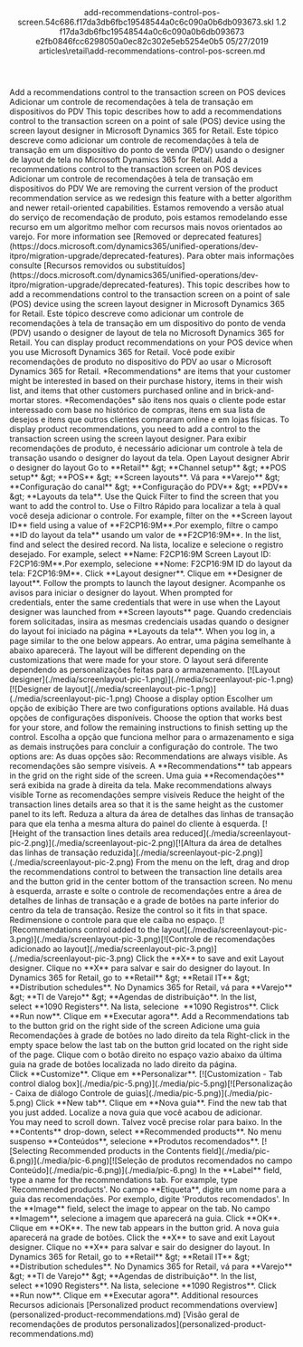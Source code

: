 <?xml version="1.0" encoding="UTF-8"?>
<xliff xmlns:logoport="urn:logoport:xliffeditor:xliff-extras:1.0" xmlns:tilt="urn:logoport:xliffeditor:tilt-non-translatables:1.0" xmlns:xsi="http://www.w3.org/2001/XMLSchema-instance" xmlns="urn:oasis:names:tc:xliff:document:1.2" xmlns:xliffext="urn:microsoft:content:schema:xliffextensions" version="1.2" xsi:schemaLocation="urn:oasis:names:tc:xliff:document:1.2 xliff-core-1.2-transitional.xsd">
  <file datatype="xml" source-language="en-US" original="add-recommendations-control-pos-screen.md" target-language="pt-BR">
    <header>
      <tool tool-company="Microsoft" tool-version="1.0-7889195" tool-name="mdxliff" tool-id="mdxliff"/>
      <xliffext:skl_file_name>add-recommendations-control-pos-screen.54c686.f17da3db6fbc19548544a0c6c090a0b6db093673.skl</xliffext:skl_file_name>
      <xliffext:version>1.2</xliffext:version>
      <xliffext:ms.openlocfilehash>f17da3db6fbc19548544a0c6c090a0b6db093673</xliffext:ms.openlocfilehash>
      <xliffext:ms.sourcegitcommit>e2fb0846fcc6298050a0ec82c302e5eb5254e0b5</xliffext:ms.sourcegitcommit>
      <xliffext:ms.lasthandoff>05/27/2019</xliffext:ms.lasthandoff>
      <xliffext:ms.openlocfilepath>articles\retail\add-recommendations-control-pos-screen.md</xliffext:ms.openlocfilepath>
    </header>
    <body>
      <group extype="content" id="content">
        <trans-unit xml:space="preserve" translate="yes" id="101" restype="x-metadata">
          <source>Add a recommendations control to the transaction screen on POS devices</source>
        <target logoport:matchpercent="101" state="translated" state-qualifier="leveraged-tm">Adicionar um controle de recomendações à tela de transação em dispositivos do PDV</target></trans-unit>
        <trans-unit xml:space="preserve" translate="yes" id="102" restype="x-metadata">
          <source>This topic describes how to add a recommendations control to the transaction screen on a point of sale (POS) device using the screen layout designer in Microsoft Dynamics 365 for Retail.</source>
        <target logoport:matchpercent="101" state="translated" state-qualifier="leveraged-tm">Este tópico descreve como adicionar um controle de recomendações à tela de transação em um dispositivo do ponto de venda (PDV) usando o designer de layout de tela no Microsoft Dynamics 365 for Retail.</target></trans-unit>
        <trans-unit xml:space="preserve" translate="yes" id="103">
          <source>Add a recommendations control to the transaction screen on POS devices</source>
        <target logoport:matchpercent="101" state="translated" state-qualifier="leveraged-tm">Adicionar um controle de recomendações à tela de transação em dispositivos do PDV</target></trans-unit>
        <trans-unit xml:space="preserve" translate="yes" id="104">
          <source>We are removing the current version of the product recommendation service as we redesign this feature with a better algorithm and newer retail-oriented capabilities.</source>
        <target logoport:matchpercent="101" state="translated" state-qualifier="leveraged-tm">Estamos removendo a versão atual do serviço de recomendação de produto, pois estamos remodelando esse recurso em um algoritmo melhor com recursos mais novos orientados ao varejo.</target></trans-unit>
        <trans-unit xml:space="preserve" translate="yes" id="105">
          <source>For more information see <bpt id="p1">[</bpt>Removed or deprecated features<ept id="p1">](https://docs.microsoft.com/dynamics365/unified-operations/dev-itpro/migration-upgrade/deprecated-features)</ept>.</source>
        <target logoport:matchpercent="101" state="translated" state-qualifier="leveraged-tm">Para obter mais informações consulte <bpt id="p1">[</bpt>Recursos removidos ou substituídos<ept id="p1">](https://docs.microsoft.com/dynamics365/unified-operations/dev-itpro/migration-upgrade/deprecated-features)</ept>.</target></trans-unit>
        <trans-unit xml:space="preserve" translate="yes" id="106">
          <source>This topic describes how to add a recommendations control to the transaction screen on a point of sale (POS) device using the screen layout designer in Microsoft Dynamics 365 for Retail.</source>
        <target logoport:matchpercent="101" state="translated" state-qualifier="leveraged-tm">Este tópico descreve como adicionar um controle de recomendações à tela de transação em um dispositivo do ponto de venda (PDV) usando o designer de layout de tela no Microsoft Dynamics 365 for Retail.</target></trans-unit>
        <trans-unit xml:space="preserve" translate="yes" id="107">
          <source>You can display product recommendations on your POS device when you use Microsoft Dynamics 365 for Retail.</source>
        <target logoport:matchpercent="101" state="translated" state-qualifier="leveraged-tm">Você pode exibir recomendações de produto no dispositivo do PDV ao usar o Microsoft Dynamics 365 for Retail.</target></trans-unit>
        <trans-unit xml:space="preserve" translate="yes" id="108">
          <source><bpt id="p1">*</bpt>Recommendations<ept id="p1">*</ept> are items that your customer might be interested in based on their purchase history, items in their wish list, and items that other customers purchased online and in brick-and-mortar stores.</source>
        <target logoport:matchpercent="101" state="translated" state-qualifier="leveraged-tm"><bpt id="p1">*</bpt>Recomendações<ept id="p1">*</ept> são itens nos quais o cliente pode estar interessado com base no histórico de compras, itens em sua lista de desejos e itens que outros clientes compraram online e em lojas físicas.</target></trans-unit>
        <trans-unit xml:space="preserve" translate="yes" id="109">
          <source>To display product recommendations, you need to add a control to the transaction screen using the screen layout designer.</source>
        <target logoport:matchpercent="101" state="translated" state-qualifier="leveraged-tm">Para exibir recomendações de produto, é necessário adicionar um controle à tela de transação usando o designer do layout da tela.</target></trans-unit>
        <trans-unit xml:space="preserve" translate="yes" id="110">
          <source>Open Layout designer</source>
        <target logoport:matchpercent="101" state="translated" state-qualifier="leveraged-tm">Abrir o designer do layout</target></trans-unit>
        <trans-unit xml:space="preserve" translate="yes" id="111">
          <source>Go to <bpt id="p1">**</bpt>Retail<ept id="p1">**</ept> <ph id="ph1">&amp;gt;</ph> <bpt id="p2">**</bpt>Channel setup<ept id="p2">**</ept> <ph id="ph2">&amp;gt;</ph> <bpt id="p3">**</bpt>POS setup<ept id="p3">**</ept> <ph id="ph3">&amp;gt;</ph> <bpt id="p4">**</bpt>POS<ept id="p4">**</ept> <ph id="ph4">&amp;gt;</ph> <bpt id="p5">**</bpt>Screen layouts<ept id="p5">**</ept>.</source>
        <target logoport:matchpercent="101" state="translated" state-qualifier="leveraged-tm">Vá para <bpt id="p1">**</bpt>Varejo<ept id="p1">**</ept> <ph id="ph1">&amp;gt;</ph> <bpt id="p2">**</bpt>Configuração do canal<ept id="p2">**</ept> <ph id="ph2">&amp;gt;</ph> <bpt id="p3">**</bpt>Configuração do PDV<ept id="p3">**</ept> <ph id="ph3">&amp;gt;</ph> <bpt id="p4">**</bpt>PDV<ept id="p4">**</ept> <ph id="ph4">&amp;gt;</ph> <bpt id="p5">**</bpt>Layouts da tela<ept id="p5">**</ept>.</target></trans-unit>
        <trans-unit xml:space="preserve" translate="yes" id="112">
          <source>Use the Quick Filter to find the screen that you want to add the control to.</source>
        <target logoport:matchpercent="101" state="translated" state-qualifier="leveraged-tm">Use o Filtro Rápido para localizar a tela à qual você deseja adicionar o controle.</target></trans-unit>
        <trans-unit xml:space="preserve" translate="yes" id="113">
          <source>For example, filter on the <bpt id="p1">**</bpt>Screen layout ID<ept id="p1">**</ept> field using a value of <bpt id="p2">**</bpt>F2CP16:9M<ept id="p2">**</ept>.</source><target logoport:matchpercent="101" state="translated" state-qualifier="id-match">Por exemplo, filtre o campo <bpt id="p1">**</bpt>ID do layout da tela<ept id="p1">**</ept> usando um valor de <bpt id="p2">**</bpt>F2CP16:9M<ept id="p2">**</ept>.</target>
        </trans-unit>
        <trans-unit xml:space="preserve" translate="yes" id="114">
          <source>In the list, find and select the desired record.</source>
        <target logoport:matchpercent="100" state="translated" state-qualifier="leveraged-tm">Na lista, localize e selecione o registro desejado.</target></trans-unit>
        <trans-unit xml:space="preserve" translate="yes" id="115">
          <source>For example, select <bpt id="p1">**</bpt>Name: F2CP16:9M Screen Layout ID: F2CP16:9M<ept id="p1">**</ept>.</source><target logoport:matchpercent="98" state="translated" state-qualifier="fuzzy-match">Por exemplo, selecione <bpt id="p1">**</bpt>Nome: F2CP16:9M ID do layout da tela: F2CP16:9M<ept id="p1">**</ept>.</target>
        </trans-unit>
        <trans-unit xml:space="preserve" translate="yes" id="116">
          <source>Click <bpt id="p1">**</bpt>Layout designer<ept id="p1">**</ept>.</source>
        <target logoport:matchpercent="100" state="translated" state-qualifier="leveraged-tm">Clique em <bpt id="p1">**</bpt>Designer de layout<ept id="p1">**</ept>.</target></trans-unit>
        <trans-unit xml:space="preserve" translate="yes" id="117">
          <source>Follow the prompts to launch the layout designer.</source>
        <target logoport:matchpercent="100" state="translated" state-qualifier="leveraged-tm">Acompanhe os avisos para iniciar o designer do layout.</target></trans-unit>
        <trans-unit xml:space="preserve" translate="yes" id="118">
          <source>When prompted for credentials, enter the same credentials that were in use when the Layout designer was launched from <bpt id="p1">**</bpt>Screen layouts<ept id="p1">**</ept> page.</source>
        <target logoport:matchpercent="101" state="translated" state-qualifier="leveraged-tm">Quando credenciais forem solicitadas, insira as mesmas credenciais usadas quando o designer do layout foi iniciado na página <bpt id="p1">**</bpt>Layouts da tela<ept id="p1">**</ept>.</target></trans-unit>
        <trans-unit xml:space="preserve" translate="yes" id="119">
          <source>When you log in, a page similar to the one below appears.</source>
        <target logoport:matchpercent="101" state="translated" state-qualifier="leveraged-tm">Ao entrar, uma página semelhante à abaixo aparecerá.</target></trans-unit>
        <trans-unit xml:space="preserve" translate="yes" id="120">
          <source>The layout will be different depending on the customizations that were made for your store.</source>
        <target logoport:matchpercent="100" state="translated" state-qualifier="leveraged-tm">O layout será diferente dependendo as personalizações feitas para o armazenamento.</target></trans-unit>
        <trans-unit xml:space="preserve" translate="yes" id="121">
          <source><bpt id="p1">[</bpt><ph id="ph1">![</ph>Layout designer<ept id="p1">](./media/screenlayout-pic-1.png)](./media/screenlayout-pic-1.png)</ept></source>
        <target logoport:matchpercent="100" state="translated" state-qualifier="leveraged-tm"><bpt id="p1">[</bpt><ph id="ph1">![</ph>Designer de layout<ept id="p1">](./media/screenlayout-pic-1.png)](./media/screenlayout-pic-1.png)</ept></target></trans-unit>
        <trans-unit xml:space="preserve" translate="yes" id="122">
          <source>Choose a display option</source>
        <target logoport:matchpercent="100" state="translated" state-qualifier="leveraged-tm">Escolher um opção de exibição</target></trans-unit>
        <trans-unit xml:space="preserve" translate="yes" id="123">
          <source>There are two configurations options available.</source>
        <target logoport:matchpercent="100" state="translated" state-qualifier="leveraged-tm">Há duas opções de configurações disponíveis.</target></trans-unit>
        <trans-unit xml:space="preserve" translate="yes" id="124">
          <source>Choose the option that works best for your store, and follow the remaining instructions to finish setting up the control.</source>
        <target logoport:matchpercent="101" state="translated" state-qualifier="leveraged-tm">Escolha a opção que funciona melhor para o armazenamento e siga as demais instruções para concluir a configuração do controle.</target></trans-unit>
        <trans-unit xml:space="preserve" translate="yes" id="125">
          <source>The two options are:</source>
        <target logoport:matchpercent="101" state="translated" state-qualifier="leveraged-tm">As duas opções são:</target></trans-unit>
        <trans-unit xml:space="preserve" translate="yes" id="126">
          <source>Recommendations are always visible.</source>
        <target logoport:matchpercent="101" state="translated" state-qualifier="leveraged-tm">As recomendações são sempre visíveis.</target></trans-unit>
        <trans-unit xml:space="preserve" translate="yes" id="127">
          <source>A <bpt id="p1">**</bpt>Recommendations<ept id="p1">**</ept> tab appears in the grid on the right side of the screen.</source>
        <target logoport:matchpercent="101" state="translated" state-qualifier="leveraged-tm">Uma guia <bpt id="p1">**</bpt>Recomendações<ept id="p1">**</ept> será exibida na grade à direita da tela.</target></trans-unit>
        <trans-unit xml:space="preserve" translate="yes" id="128">
          <source>Make recommendations always visible</source>
        <target logoport:matchpercent="101" state="translated" state-qualifier="leveraged-tm">Torne as recomendações sempre visíveis</target></trans-unit>
        <trans-unit xml:space="preserve" translate="yes" id="129">
          <source>Reduce the height of the transaction lines details area so that it is the same height as the customer panel to its left.</source>
        <target logoport:matchpercent="100" state="translated" state-qualifier="leveraged-tm">Reduza a altura da área de detalhes das linhas de transação para que ela tenha a mesma altura do painel do cliente à esquerda.</target></trans-unit>
        <trans-unit xml:space="preserve" translate="yes" id="130">
          <source><bpt id="p1">[</bpt><ph id="ph1">![</ph>Height of the transaction lines details area reduced<ept id="p1">](./media/screenlayout-pic-2.png)](./media/screenlayout-pic-2.png)</ept></source><target logoport:matchpercent="0" state="translated"><bpt id="p1">[</bpt><ph id="ph1">![</ph>Altura da área de detalhes das linhas de transação reduzida<ept id="p1">](./media/screenlayout-pic-2.png)](./media/screenlayout-pic-2.png)</ept></target>
        </trans-unit>
        <trans-unit xml:space="preserve" translate="yes" id="131">
          <source>From the menu on the left, drag and drop the recommendations control to between the transaction line details area and the button grid in the center bottom of the transaction screen.</source>
        <target logoport:matchpercent="100" state="translated" state-qualifier="leveraged-tm">No menu à esquerda, arraste e solte o controle de recomendações entre a área de detalhes de linhas de transação e a grade de botões na parte inferior do centro da tela de transação.</target></trans-unit>
        <trans-unit xml:space="preserve" translate="yes" id="132">
          <source>Resize the control so it fits in that space.</source>
        <target logoport:matchpercent="100" state="translated" state-qualifier="leveraged-tm">Redimensione o controle para que ele caiba no espaço.</target></trans-unit>
        <trans-unit xml:space="preserve" translate="yes" id="133">
          <source><bpt id="p1">[</bpt><ph id="ph1">![</ph>Recommendations control added to the layout<ept id="p1">](./media/screenlayout-pic-3.png)](./media/screenlayout-pic-3.png)</ept></source><target logoport:matchpercent="0" state="translated"><bpt id="p1">[</bpt><ph id="ph1">![</ph>Controle de recomendações adicionado ao layout<ept id="p1">](./media/screenlayout-pic-3.png)](./media/screenlayout-pic-3.png)</ept></target>
        </trans-unit>
        <trans-unit xml:space="preserve" translate="yes" id="134">
          <source>Click the <bpt id="p1">**</bpt>X<ept id="p1">**</ept> to save and exit Layout designer.</source>
        <target logoport:matchpercent="100" state="translated" state-qualifier="leveraged-tm">Clique no <bpt id="p1">**</bpt>X<ept id="p1">**</ept> para salvar e sair do designer do layout.</target></trans-unit>
        <trans-unit xml:space="preserve" translate="yes" id="135">
          <source>In Dynamics 365 for Retail, go to <bpt id="p1">**</bpt>Retail<ept id="p1">**</ept> <ph id="ph1">&amp;gt;</ph> <bpt id="p2">**</bpt>Retail IT<ept id="p2">**</ept> <ph id="ph2">&amp;gt;</ph> <bpt id="p3">**</bpt>Distribution schedules<ept id="p3">**</ept>.</source>
        <target logoport:matchpercent="100" state="translated" state-qualifier="leveraged-tm">No Dynamics 365 for Retail, vá para <bpt id="p1">**</bpt>Varejo<ept id="p1">**</ept> <ph id="ph1">&amp;gt;</ph> <bpt id="p2">**</bpt>TI de Varejo<ept id="p2">**</ept> <ph id="ph2">&amp;gt;</ph> <bpt id="p3">**</bpt>Agendas de distribuição<ept id="p3">**</ept>.</target></trans-unit>
        <trans-unit xml:space="preserve" translate="yes" id="136">
          <source>In the list, select<bpt id="p1"> **</bpt>1090 Registers<ept id="p1">**</ept>.</source>
        <target logoport:matchpercent="101" state="translated" state-qualifier="leveraged-tm">Na lista, selecione <bpt id="p1"> **</bpt>1090 Registros<ept id="p1">**</ept>.</target></trans-unit>
        <trans-unit xml:space="preserve" translate="yes" id="137">
          <source>Click <bpt id="p1">**</bpt>Run now<ept id="p1">**</ept>.</source>
        <target logoport:matchpercent="101" state="translated" state-qualifier="leveraged-tm">Clique em <bpt id="p1">**</bpt>Executar agora<ept id="p1">**</ept>.</target></trans-unit>
        <trans-unit xml:space="preserve" translate="yes" id="138">
          <source>Add a Recommendations tab to the button grid on the right side of the screen</source>
        <target logoport:matchpercent="101" state="translated" state-qualifier="leveraged-tm">Adicione uma guia Recomendações à grade de botões no lado direito da tela</target></trans-unit>
        <trans-unit xml:space="preserve" translate="yes" id="139">
          <source>Right-click in the empty space below the last tab on the button grid located on the right side of the page.</source>
        <target logoport:matchpercent="100" state="translated" state-qualifier="leveraged-tm">Clique com o botão direito no espaço vazio abaixo da última guia na grade de botões localizada no lado direito da página.</target></trans-unit>
        <trans-unit xml:space="preserve" translate="yes" id="140">
          <source>Click<bpt id="p1"> **</bpt>Customize<ept id="p1">**</ept>.</source>
        <target logoport:matchpercent="100" state="translated" state-qualifier="leveraged-tm">Clique em<bpt id="p1"> **</bpt>Personalizar<ept id="p1">**</ept>.</target></trans-unit>
        <trans-unit xml:space="preserve" translate="yes" id="141">
          <source><bpt id="p1">[</bpt><ph id="ph1">![</ph>Customization - Tab control dialog box<ept id="p1">](./media/pic-5.png)](./media/pic-5.png)</ept></source><target logoport:matchpercent="0" state="translated"><bpt id="p1">[</bpt><ph id="ph1">![</ph>Personalização - Caixa de diálogo Controle de guias<ept id="p1">](./media/pic-5.png)](./media/pic-5.png)</ept></target>
        </trans-unit>
        <trans-unit xml:space="preserve" translate="yes" id="142">
          <source>Click <bpt id="p1">**</bpt>New tab<ept id="p1">**</ept>.</source>
        <target logoport:matchpercent="100" state="translated" state-qualifier="leveraged-tm">Clique em <bpt id="p1">**</bpt>Nova guia<ept id="p1">**</ept>.</target></trans-unit>
        <trans-unit xml:space="preserve" translate="yes" id="143">
          <source>Find the new tab that you just added.</source>
        <target logoport:matchpercent="100" state="translated" state-qualifier="leveraged-tm">Localize a nova guia que você acabou de adicionar.</target></trans-unit>
        <trans-unit xml:space="preserve" translate="yes" id="144">
          <source>You may need to scroll down.</source>
        <target logoport:matchpercent="100" state="translated" state-qualifier="leveraged-tm">Talvez você precise rolar para baixo.</target></trans-unit>
        <trans-unit xml:space="preserve" translate="yes" id="145">
          <source>In the <bpt id="p1">**</bpt>Contents<ept id="p1">**</ept> drop-down, select <bpt id="p2">**</bpt>Recommended products<ept id="p2">**</ept>.</source>
        <target logoport:matchpercent="100" state="translated" state-qualifier="leveraged-tm">No menu suspenso <bpt id="p1">**</bpt>Conteúdos<ept id="p1">**</ept>, selecione <bpt id="p2">**</bpt>Produtos recomendados<ept id="p2">**</ept>.</target></trans-unit>
        <trans-unit xml:space="preserve" translate="yes" id="146">
          <source><bpt id="p1">[</bpt><ph id="ph1">![</ph>Selecting Recommended products in the Contents field<ept id="p1">](./media/pic-6.png)](./media/pic-6.png)</ept></source><target logoport:matchpercent="0" state="translated"><bpt id="p1">[</bpt><ph id="ph1">![</ph>Seleção de produtos recomendados no campo Conteúdo<ept id="p1">](./media/pic-6.png)](./media/pic-6.png)</ept></target>
        </trans-unit>
        <trans-unit xml:space="preserve" translate="yes" id="147">
          <source>In the <bpt id="p1">**</bpt>Label<ept id="p1">**</ept> field, type a name for the recommendations tab. For example, type 'Recommended products'.</source>
        <target logoport:matchpercent="100" state="translated" state-qualifier="leveraged-tm">No campo <bpt id="p1">**</bpt>Etiqueta<ept id="p1">**</ept>, digite um nome para a guia das recomendações. Por exemplo, digite 'Produtos recomendados'.</target></trans-unit>
        <trans-unit xml:space="preserve" translate="yes" id="148">
          <source>In the <bpt id="p1">**</bpt>Image<ept id="p1">**</ept> field, select the image to appear on the tab.</source>
        <target logoport:matchpercent="101" state="translated" state-qualifier="leveraged-tm">No campo <bpt id="p1">**</bpt>Imagem<ept id="p1">**</ept>, selecione a imagem que aparecerá na guia.</target></trans-unit>
        <trans-unit xml:space="preserve" translate="yes" id="149">
          <source>Click<bpt id="p1"> **</bpt>OK<ept id="p1">**</ept>.</source>
        <target logoport:matchpercent="101" state="translated" state-qualifier="leveraged-tm">Clique em<bpt id="p1"> **</bpt>OK<ept id="p1">**</ept>.</target></trans-unit>
        <trans-unit xml:space="preserve" translate="yes" id="150">
          <source>The new tab appears in the button grid.</source>
        <target logoport:matchpercent="101" state="translated" state-qualifier="leveraged-tm">A nova guia aparecerá na grade de botões.</target></trans-unit>
        <trans-unit xml:space="preserve" translate="yes" id="151">
          <source>Click the <bpt id="p1">**</bpt>X<ept id="p1">**</ept> to save and exit Layout designer.</source>
        <target logoport:matchpercent="101" state="translated" state-qualifier="leveraged-tm">Clique no <bpt id="p1">**</bpt>X<ept id="p1">**</ept> para salvar e sair do designer do layout.</target></trans-unit>
        <trans-unit xml:space="preserve" translate="yes" id="152">
          <source>In Dynamics 365 for Retail, go to <bpt id="p1">**</bpt>Retail<ept id="p1">**</ept> <ph id="ph1">&amp;gt;</ph> <bpt id="p2">**</bpt>Retail IT<ept id="p2">**</ept> <ph id="ph2">&amp;gt;</ph> <bpt id="p3">**</bpt>Distribution schedules<ept id="p3">**</ept>.</source>
        <target logoport:matchpercent="101" state="translated" state-qualifier="leveraged-tm">No Dynamics 365 for Retail, vá para <bpt id="p1">**</bpt>Varejo<ept id="p1">**</ept> <ph id="ph1">&amp;gt;</ph> <bpt id="p2">**</bpt>TI de Varejo<ept id="p2">**</ept> <ph id="ph2">&amp;gt;</ph> <bpt id="p3">**</bpt>Agendas de distribuição<ept id="p3">**</ept>.</target></trans-unit>
        <trans-unit xml:space="preserve" translate="yes" id="153">
          <source>In the list, select<bpt id="p1"> **</bpt>1090 Registers<ept id="p1">**</ept>.</source>
        <target logoport:matchpercent="101" state="translated" state-qualifier="leveraged-tm">Na lista, selecione<bpt id="p1"> **</bpt>1090 Registros<ept id="p1">**</ept>.</target></trans-unit>
        <trans-unit xml:space="preserve" translate="yes" id="154">
          <source>Click <bpt id="p1">**</bpt>Run now<ept id="p1">**</ept>.</source>
        <target logoport:matchpercent="101" state="translated" state-qualifier="leveraged-tm">Clique em <bpt id="p1">**</bpt>Executar agora<ept id="p1">**</ept>.</target></trans-unit>
        <trans-unit xml:space="preserve" translate="yes" id="155">
          <source>Additional resources</source>
        <target logoport:matchpercent="101" state="translated" state-qualifier="leveraged-tm">Recursos adicionais</target></trans-unit>
        <trans-unit xml:space="preserve" translate="yes" id="156">
          <source><bpt id="p1">[</bpt>Personalized product recommendations overview<ept id="p1">](personalized-product-recommendations.md)</ept></source>
        <target logoport:matchpercent="101" state="translated" state-qualifier="leveraged-tm"><bpt id="p1">[</bpt>Visão geral de recomendações de produtos personalizados<ept id="p1">](personalized-product-recommendations.md)</ept></target></trans-unit>
      </group>
    </body>
  </file>
</xliff>